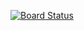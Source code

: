 [![Board Status](https://dev.azure.com/jovadker/0cfc69d6-4854-44ca-8930-6a8e97f9436f/e03dc246-5388-429e-b25d-abf2fdf7991e/_apis/work/boardbadge/549ded83-93cb-45a6-a668-a73bf81c76e6)](https://dev.azure.com/jovadker/0cfc69d6-4854-44ca-8930-6a8e97f9436f/_boards/board/t/e03dc246-5388-429e-b25d-abf2fdf7991e/Microsoft.RequirementCategory)